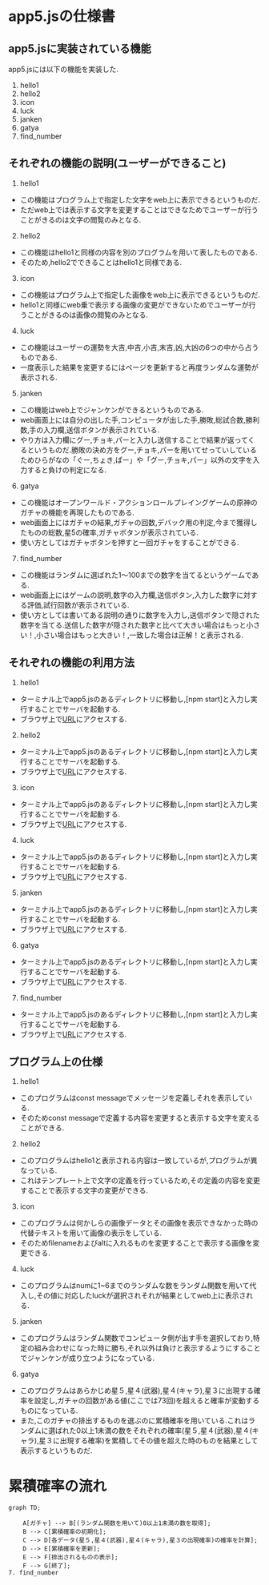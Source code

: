 # app5.jsの仕様書
## app5.jsに実装されている機能
app5.jsには以下の機能を実装した.
1. hello1
1. hello2
1. icon
1. luck
1. janken
1. gatya
1. find_number
## それぞれの機能の説明(ユーザーができること)
1. hello1
* この機能はプログラム上で指定した文字をweb上に表示できるというものだ.
* ただweb上では表示する文字を変更することはできなためでユーザーが行うことがきるのは文字の閲覧のみとなる.
2. hello2
* この機能はhello1と同様の内容を別のプログラムを用いて表したものである.
* そのため,hello2でできることはhello1と同様である.
3. icon
* この機能はプログラム上で指定した画像をweb上に表示できるというものだ.
* hello1と同様にweb乗で表示する画像の変更ができないためでユーザーが行うことがきるのは画像の閲覧のみとなる.
4. luck
* この機能はユーザーの運勢を大吉,中吉,小吉,末吉,凶,大凶の6つの中から占うものである.
* 一度表示した結果を変更するにはページを更新すると再度ランダムな運勢が表示される.
5. janken
* この機能はweb上でジャンケンができるというものである.
* web画面上には自分の出した手,コンピュータが出した手,勝敗,総試合数,勝利数,手の入力欄,送信ボタンが表示されている.
* やり方は入力欄にグー,チョキ,パーと入力し送信することで結果が返ってくるというものだ.勝敗の決め方をグー,チョキ,パーを用いてせっていしているためひらがなの「ぐー,ちょき,ぱー」や「グー,チョキ,パー」以外の文字を入力すると負けの判定になる.
6. gatya
* この機能はオープンワールド・アクションロールプレイングゲームの原神のガチャの機能を再現したものである.
* web画面上にはガチャの結果,ガチャの回数,デバック用の判定,今まで獲得したものの総数,星5の確率,ガチャボタンが表示されている.
* 使い方としてはガチャボタンを押すと一回ガチャをすることができる.
7. find_number
* この機能はランダムに選ばれた1〜100までの数字を当てるというゲームである.
* web画面上にはゲームの説明,数字の入力欄,送信ボタン,入力した数字に対する評価,試行回数が表示されている.
* 使い方としては書いてある説明の通りに数字を入力し,送信ボタンで隠された数字を当てる.送信した数字が隠された数字と比べて大きい場合はもっと小さい！,小さい場合はもっと大きい！,一致した場合は正解！と表示される.
## それぞれの機能の利用方法
1. hello1
* ターミナル上でapp5.jsのあるディレクトリに移動し,[npm start]と入力し実行することでサーバを起動する.
* ブラウザ上で[URL](http://localhost:8080/hello1)にアクセスする.
2. hello2
* ターミナル上でapp5.jsのあるディレクトリに移動し,[npm start]と入力し実行することでサーバを起動する.
* ブラウザ上で[URL](http://localhost:8080/hello2)にアクセスする.
3. icon
* ターミナル上でapp5.jsのあるディレクトリに移動し,[npm start]と入力し実行することでサーバを起動する.
* ブラウザ上で[URL](http://localhost:8080/icon)にアクセスする.
4. luck
* ターミナル上でapp5.jsのあるディレクトリに移動し,[npm start]と入力し実行することでサーバを起動する.
* ブラウザ上で[URL](http://localhost:8080/luck)にアクセスする.
5. janken
* ターミナル上でapp5.jsのあるディレクトリに移動し,[npm start]と入力し実行することでサーバを起動する.
* ブラウザ上で[URL](http://localhost:8080/janken)にアクセスする.
6. gatya
* ターミナル上でapp5.jsのあるディレクトリに移動し,[npm start]と入力し実行することでサーバを起動する.
* ブラウザ上で[URL](http://localhost:8080/gatya)にアクセスする.
7. find_number
* ターミナル上でapp5.jsのあるディレクトリに移動し,[npm start]と入力し実行することでサーバを起動する.
* ブラウザ上で[URL](http://localhost:8080/find_number)にアクセスする.
## プログラム上の仕様
1. hello1
* このプログラムはconst messageでメッセージを定義しそれを表示している.
* そのためconst messageで定義する内容を変更すると表示する文字を変えることができる.
2. hello2
* このプログラムはhello1と表示される内容は一致しているが,プログラムが異なっている.
* これはテンプレート上で文字の定義を行っているため,その定義の内容を変更することで表示する文字の変更ができる.
3. icon
* このプログラムは何かしらの画像データとその画像を表示できなかった時の代替テキストを用いて画像の表示をしている.
* そのためfilenameおよびaltに入れるものを変更することで表示する画像を変更できる.
4. luck
*  このプログラムはnumに1~6までのランダムな数をランダム関数を用いて代入し,その値に対応したluckが選択されそれが結果としてweb上に表示される.
5. janken
*  このプログラムはランダム関数でコンピュータ側が出す手を選択しており,特定の組み合わせになった時に勝ち,それ以外は負けと表示するようにすることでジャンケンが成り立つようになっている.
6. gatya
* このプログラムはあらかじめ星５,星４(武器),星４(キャラ),星３に出現する確率を設定し,ガチャの回数がある値(ここでは73回)を超えると確率が変動するものになっている.
*  また,このガチャの排出するものを選ぶのに累積確率を用いている.これはランダムに選ばれた0以上1未満の数をそれぞれの確率(星５,星４(武器),星４(キャラ),星３に出現する確率)を累積してその値を超えた時のものを結果として表示するというものだ.
# 累積確率の流れ
```mermaid
graph TD;
    
    A[ガチャ] --> B[(ランダム関数を用いて)0以上1未満の数を取得];
    B --> C[累積確率の初期化];
    C --> D[各データ(星５,星４(武器),星４(キャラ),星３の出現確率)の確率を計算];
    D --> E[累積確率を更新];
    E --> F[排出されるものの表示];
    F --> G[終了];
7. find_number

